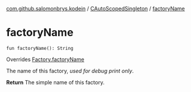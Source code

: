 [com.github.salomonbrys.kodein](../index.md) / [CAutoScopedSingleton](index.md) / [factoryName](.)

# factoryName

`fun factoryName(): String`

Overrides [Factory.factoryName](../-factory/factory-name.md)

The name of this factory, *used for debug print only*.

**Return**
The simple name of this factory.

